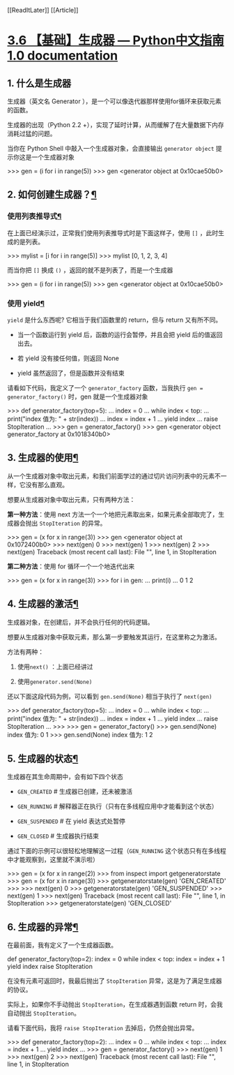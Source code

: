 [[ReadItLater]] [[Article]]

# [3.6 【基础】生成器 — Python中文指南 1.0 documentation](https://python.iswbm.com/c03/c03_06.html)

## 1\. 什么是生成器

生成器（英文名 Generator ），是一个可以像迭代器那样使用for循环来获取元素的函数。

生成器的出现（Python 2.2 +），实现了延时计算，从而缓解了在大量数据下内存消耗过猛的问题。

当你在 Python Shell 中敲入一个生成器对象，会直接输出 `generator object` 提示你这是一个生成器对象

\>>> gen \= (i for i in range(5))
\>>> gen
<generator object <genexpr> at 0x10cae50b0>

## 2\. 如何创建生成器？[¶](https://python.iswbm.com/c03/c03_06.html#id3 "Permalink to this headline")

### 使用列表推导式[¶](https://python.iswbm.com/c03/c03_06.html#id4 "Permalink to this headline")

在上面已经演示过，正常我们使用列表推导式时是下面这样子，使用 `[]` ，此时生成的是列表。

\>>> mylist \= \[i for i in range(5)\]
\>>> mylist
\[0, 1, 2, 3, 4\]

而当你把 `[]` 换成 `()` ，返回的就不是列表了，而是一个生成器

\>>> gen \= (i for i in range(5))
\>>> gen
<generator object <genexpr> at 0x10cae50b0>

### 使用 yield[¶](https://python.iswbm.com/c03/c03_06.html#yield "Permalink to this headline")

`yield` 是什么东西呢? 它相当于我们函数里的 return，但与 return 又有所不同。

-   当一个函数运行到 yield 后，函数的运行会暂停，并且会把 yield 后的值返回出去。
    
-   若 yield 没有接任何值，则返回 None
    
-   yield 虽然返回了，但是函数并没有结束
    

请看如下代码，我定义了一个 `generator_factory` 函数，当我执行 `gen = generator_factory()` 时，gen 就是一个生成器对象

\>>> def generator\_factory(top\=5):
...     index \= 0
...     while index < top:
...         print("index 值为: " + str(index))
...         index \= index + 1
...         yield index
...     raise StopIteration
...
\>>> gen \= generator\_factory()
\>>> gen
<generator object generator\_factory at 0x1018340b0>

## 3\. 生成器的使用[¶](https://python.iswbm.com/c03/c03_06.html#id5 "Permalink to this headline")

从一个生成器对象中取出元素，和我们前面学过的通过切片访问列表中的元素不一样，它没有那么直观。

想要从生成器对象中取出元素，只有两种方法：

**第一种方法**：使用 next 方法一个一个地把元素取出来，如果元素全部取完了，生成器会抛出 `StopIteration` 的异常。

\>>> gen \= (x for x in range(3))
\>>> gen
<generator object <genexpr> at 0x1072400b0>
\>>> next(gen)
0
\>>> next(gen)
1
\>>> next(gen)
2
\>>> next(gen)
Traceback (most recent call last):
  File "<stdin>", line 1, in <module>
StopIteration

**第二种方法**：使用 for 循环一个一个地迭代出来

\>>> gen \= (x for x in range(3))
\>>> for i in gen:
...     print(i)
...
0
1
2

## 4\. 生成器的激活[¶](https://python.iswbm.com/c03/c03_06.html#id6 "Permalink to this headline")

生成器对象，在创建后，并不会执行任何的代码逻辑。

想要从生成器对象中获取元素，那么第一步要触发其运行，在这里称之为激活。

方法有两种：

1.  使用`next()` ：上面已经讲过
    
2.  使用`generator.send(None)`
    

还以下面这段代码为例，可以看到 `gen.send(None)` 相当于执行了 `next(gen)`

\>>> def generator\_factory(top\=5):
...     index \= 0
...     while index < top:
...         print("index 值为: " + str(index))
...         index \= index + 1
...         yield index
...     raise StopIteration
...
\>>>
\>>> gen \= generator\_factory()
\>>> gen.send(None)
index 值为: 0
1
\>>> gen.send(None)
index 值为: 1
2

## 5\. 生成器的状态[¶](https://python.iswbm.com/c03/c03_06.html#id7 "Permalink to this headline")

生成器在其生命周期中，会有如下四个状态

-   `GEN_CREATED` # 生成器已创建，还未被激活
    
-   `GEN_RUNNING` # 解释器正在执行（只有在多线程应用中才能看到这个状态）
    
-   `GEN_SUSPENDED` # 在 yield 表达式处暂停
    
-   `GEN_CLOSED` # 生成器执行结束
    

通过下面的示例可以很轻松地理解这一过程（`GEN_RUNNING` 这个状态只有在多线程中才能观察到，这里就不演示啦）

\>>> gen \= (x for x in range(2))
\>>> from inspect import getgeneratorstate
\>>> gen \= (x for x in range(3))
\>>> getgeneratorstate(gen)
'GEN\_CREATED'
\>>>
\>>> next(gen)
0
\>>> getgeneratorstate(gen)
'GEN\_SUSPENDED'
\>>> next(gen)
1
\>>> next(gen)
Traceback (most recent call last):
  File "<stdin>", line 1, in <module>
StopIteration
\>>> getgeneratorstate(gen)
'GEN\_CLOSED'

## 6\. 生成器的异常[¶](https://python.iswbm.com/c03/c03_06.html#id8 "Permalink to this headline")

在最前面，我有定义了一个生成器函数。

def generator\_factory(top\=2):
    index \= 0
    while index < top:
        index \= index + 1
        yield index
    raise StopIteration

在没有元素可返回时，我最后抛出了 `StopIteration` 异常，这是为了满足生成器的协议。

实际上，如果你不手动抛出 `StopIteration`，在生成器遇到函数 return 时，会我自动抛出 `StopIteration`。

请看下面代码，我将 `raise StopIteration` 去掉后，仍然会抛出异常。

\>>> def generator\_factory(top\=2):
...     index \= 0
...     while index < top:
...         index \= index + 1
...         yield index
...
\>>> gen \= generator\_factory()
\>>> next(gen)
1
\>>> next(gen)
2
\>>> next(gen)
Traceback (most recent call last):
  File "<stdin>", line 1, in <module>
StopIteration